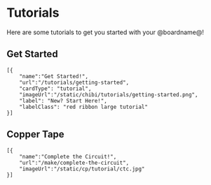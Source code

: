 # Tutorials 

Here are some tutorials to get you started with your @boardname@! 

## Get Started

```codecard
[{
    "name":"Get Started!", 
    "url":"/tutorials/getting-started",
    "cardType": "tutorial",
    "imageUrl":"/static/chibi/tutorials/getting-started.png",
    "label": "New? Start Here!",
    "labelClass": "red ribbon large tutorial"
}]
```

## Copper Tape 

```codecard
[{
    "name":"Complete the Circuit!", 
    "url":"/make/complete-the-circuit", 
    "imageUrl":"/static/cp/tutorial/ctc.jpg"
}]
```